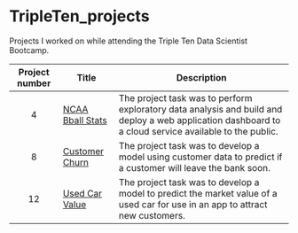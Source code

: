 # TripleTen_projects
Projects I worked on while attending the Triple Ten Data Scientist Bootcamp.

| Project number | Title | Description |
| :-----------: | ----------- |----------- |
| 4 | [NCAA Bball Stats](https://github.com/laceymalarky/TripleTen_projects/tree/main/exploratory_analysis_bball)| The project task was to perform exploratory data analysis and build and deploy a web application dashboard to a cloud service available to the public. |
| 8 | [Customer Churn](https://github.com/laceymalarky/TripleTen_projects/tree/main/gradient_boosting_methods)| The project task was to develop a model using customer data to predict if a customer will leave the bank soon. |
| 12 | [Used Car Value](https://github.com/laceymalarky/TripleTen_projects/tree/main/supervised_learning_project)| The project task was to develop a model to predict the market value of a used car for use in an app to attract new customers. |
